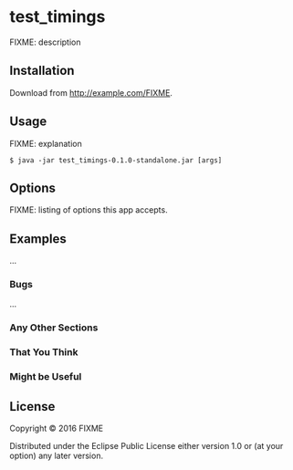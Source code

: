 # test_timings

FIXME: description

## Installation

Download from http://example.com/FIXME.

## Usage

FIXME: explanation

    $ java -jar test_timings-0.1.0-standalone.jar [args]

## Options

FIXME: listing of options this app accepts.

## Examples

...

### Bugs

...

### Any Other Sections
### That You Think
### Might be Useful

## License

Copyright © 2016 FIXME

Distributed under the Eclipse Public License either version 1.0 or (at
your option) any later version.
